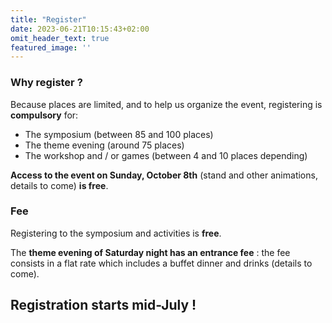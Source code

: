 ```yaml
---
title: "Register"
date: 2023-06-21T10:15:43+02:00
omit_header_text: true
featured_image: ''
---
```

### Why register ? 
Because places are limited, and to help us organize the event, registering is **compulsory** for: 
- The symposium (between 85 and 100 places)
- The theme evening (around 75 places)
- The workshop and / or games (between 4 and 10 places depending)
   
**Access to the event on Sunday, October 8th** (stand and other animations, details to come) **is free**.

### Fee
Registering to the symposium and activities is **free**. 

The **theme evening of Saturday night  has an entrance fee** : the fee consists in a flat rate which includes a buffet dinner and drinks (details to come). 


## Registration starts mid-July !

